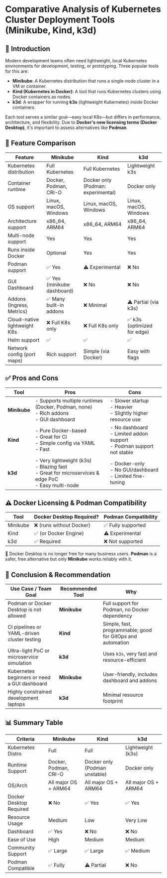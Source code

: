# Comparative Analysis of Kubernetes Cluster Deployment Tools (Minikube, Kind, k3d)

## 📘 Introduction

Modern development teams often need lightweight, local Kubernetes environments for development, testing, or prototyping. Three popular tools for this are:

- **Minikube**: A Kubernetes distribution that runs a single-node cluster in a VM or container.
- **Kind (Kubernetes in Docker)**: A tool that runs Kubernetes clusters using Docker containers as nodes.
- **k3d**: A wrapper for running **k3s** (lightweight Kubernetes) inside Docker containers.

Each tool serves a similar goal—easy local K8s—but differs in performance, architecture, and flexibility. Due to **Docker's new licensing terms (Docker Desktop)**, it's important to assess alternatives like **Podman**.

## 🧩 Feature Comparison

| Feature                        | **Minikube**                       | **Kind**                              | **k3d**                                |
|-------------------------------|------------------------------------|---------------------------------------|----------------------------------------|
| Kubernetes distribution        | Full Kubernetes                    | Full Kubernetes                       | Lightweight k3s                        |
| Container runtime              | Docker, Podman, CRI-O              | Docker only (Podman: experimental)    | Docker only                            |
| OS support                     | Linux, macOS, Windows              | Linux, macOS, Windows                 | Linux, macOS, Windows                  |
| Architecture support           | x86_64, ARM64                      | x86_64, ARM64                         | x86_64, ARM64                          |
| Multi-node support             | Yes                                | Yes                                   | Yes                                    |
| Runs inside Docker             | Optional                           | Yes                                   | Yes                                    |
| Podman support                 | ✅ Yes                              | ⚠️ Experimental                       | ❌ No                                  |
| GUI Dashboard                  | ✅ Yes (minikube dashboard)        | ❌ No                                 | ❌ No                                  |
| Addons (Ingress, Metrics)     | ✅ Many built-in addons            | ❌ Minimal                            | ⚠️ Partial (via k3s)                   |
| Cloud-native lightweight K8s   | ❌ Full K8s only                   | ❌ Full K8s only                      | ✅ k3s (optimized for edge)            |
| Helm support                   | ✅                                 | ✅                                    | ✅                                     |
| Network config (port maps)     | Rich support                       | Simple (via Docker)                  | Easy with flags                        |

## ✅ Pros and Cons

| Tool      | Pros                                                                 | Cons                                                                   |
|-----------|----------------------------------------------------------------------|------------------------------------------------------------------------|
| **Minikube** | - Supports multiple runtimes (Docker, Podman, none)<br>- Rich addons<br>- GUI dashboard | - Slower startup<br>- Heavier<br>- Slightly higher resource use        |
| **Kind**     | - Pure Docker-based<br>- Great for CI<br>- Simple config via YAML<br>- Fast | - No dashboard<br>- Limited addon support<br>- Podman support not stable |
| **k3d**      | - Very lightweight (k3s)<br>- Blazing fast<br>- Great for microservices & edge PoC<br>- Easy multi-node | - Docker-only<br>- No GUI/dashboard<br>- Limited fine-tuning           |

## ⚠️ Docker Licensing & Podman Compatibility

| Tool      | Docker Desktop Required? | Podman Compatibility |
|-----------|--------------------------|-----------------------|
| Minikube  | ❌ (runs without Docker)  | ✅ Fully supported     |
| Kind      | ✅ (or Docker Engine)     | ⚠️ Experimental        |
| k3d       | ✅ Required               | ❌ Not supported       |

🚨 Docker Desktop is no longer free for many business users. **Podman** is a safer, free alternative but only **Minikube** works reliably with it.

## 📌 Conclusion & Recommendation

| Use Case / Team Goal                          | Recommended Tool | Why                                                                 |
|------------------------------------------------|------------------|----------------------------------------------------------------------|
| Podman or Docker Desktop is not allowed       | **Minikube**     | Full support for Podman, no Docker dependency                        |
| CI pipelines or YAML-driven cluster testing    | **Kind**         | Simple, fast, programmable; good for GitOps and automation           |
| Ultra-light PoC or microservice simulation     | **k3d**          | Uses `k3s`, very fast and resource-efficient                         |
| Kubernetes beginners or need a GUI dashboard   | **Minikube**     | User-friendly, includes dashboard and addons                         |
| Highly constrained development laptops         | **k3d**          | Minimal resource footprint                                           |

## 📊 Summary Table

| Criteria                     | **Minikube**                 | **Kind**                     | **k3d**                       |
|-----------------------------|------------------------------|------------------------------|------------------------------|
| Kubernetes Distro           | Full                         | Full                         | Lightweight (k3s)            |
| Runtime Support             | Docker, Podman, CRI-O        | Docker only (Podman unstable)| Docker only                  |
| OS/Arch                     | All major OS + ARM64         | All major OS + ARM64         | All major OS + ARM64         |
| Docker Desktop Required     | ❌ No                        | ✅ Yes                       | ✅ Yes                       |
| Resource Usage              | Medium                       | Low                          | Very Low                     |
| Dashboard                   | ✅ Yes                       | ❌ No                        | ❌ No                        |
| Ease of Use                 | High                         | Medium                       | Medium                       |
| Community Support           | ✅ Large                     | ✅ Large                     | ✅ Medium                    |
| Podman Compatible           | ✅ Fully                     | ⚠️ Partial                   | ❌ No                        |